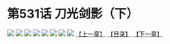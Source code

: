 # 第531话 刀光剑影（下）
![](https://mhpic.xiaomingtaiji.net/comic/D/斗破苍穹拆分版/531话/1.jpg-zymk.middle.webp)
![](https://mhpic.xiaomingtaiji.net/comic/D/斗破苍穹拆分版/531话/2.jpg-zymk.middle.webp)
![](https://mhpic.xiaomingtaiji.net/comic/D/斗破苍穹拆分版/531话/3.jpg-zymk.middle.webp)
![](https://mhpic.xiaomingtaiji.net/comic/D/斗破苍穹拆分版/531话/4.jpg-zymk.middle.webp)
![](https://mhpic.xiaomingtaiji.net/comic/D/斗破苍穹拆分版/531话/5.jpg-zymk.middle.webp)
![](https://mhpic.xiaomingtaiji.net/comic/D/斗破苍穹拆分版/531话/6.jpg-zymk.middle.webp)
![](https://mhpic.xiaomingtaiji.net/comic/D/斗破苍穹拆分版/531话/7.jpg-zymk.middle.webp)
![](https://mhpic.xiaomingtaiji.net/comic/D/斗破苍穹拆分版/531话/8.jpg-zymk.middle.webp)
[【上一章】](./530.md)
[【目录】](./README.md)
[【下一章】](./532.md)
